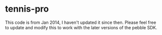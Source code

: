 # tennis-pro

This code is from Jan 2014, I haven't updated it since then.
Please feel free to update and modify this to work with the later versions of the pebble SDK.
